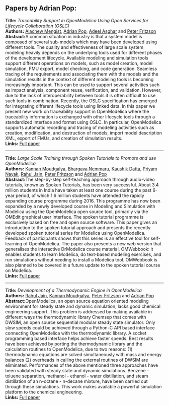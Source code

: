 <h2>Papers by Adrian Pop:</h2>
<p>
<b>Title:</b> <i> Traceability Support in OpenModelica Using Open Services for Lifecycle Collaboration (OSLC) </i> <br />
<b>Authors:</b> <a href="../authors/author_177.html">Alachew Mengist</a>, <a href="../authors/author_221.html">Adrian Pop</a>, <a href="../authors/author_8.html">Adeel Asghar</a> and <a href="../authors/author_76.html">Peter Fritzson</a><br />
<b>Abstract:</b>A common situation in industry is that a system model is composed of several sub-models which may have been developed using different tools. The quality and effectiveness of large scale system modeling heavily depends on the underlying tools used for different phases of the development lifecycle. Available modeling and simulation tools support different operations on models, such as model creation, model simulation, FMU export, model checking, and code generation. Seamless tracing of the requirements and associating them with the models and the simulation results in the context of different modeling tools is becoming increasingly important. This can be used to support several activities such as impact analysis, component reuse, verification, and validation. However, due to the lack of interoperability between tools it is often difficult to use such tools in combination. Recently, the OSLC specification has emerged for integrating different lifecycle tools using linked data. In this paper we present new work on traceability support in OpenModelica where the traceability information is exchanged with other lifecycle tools through a standardized interface and format using OSLC. In particular, OpenModelica supports automatic recording and tracing of modeling activities such as creation, modification, and destruction of models, import model description XML, export of FMUs, and creation of simulation results.<br />
<b>Links:</b> <a href="../submissions/ecp17132823_MengistPopAsgharFritzson.pdf">Full paper</a></p>
<hr />
<p>
<b>Title:</b> <i> Large Scale Training through Spoken Tutorials to Promote and use   OpenModelica </i> <br />
<b>Authors:</b> <a href="../authors/author_184.html">Kannan Moudgalya</a>, <a href="../authors/author_194.html">Bhargava Nemmaru</a>, <a href="../authors/author_54.html">Kaushik Datta</a>, <a href="../authors/author_192.html">Priyam Nayak</a>, <a href="../authors/author_122.html">Rahul Jain</a>, <a href="../authors/author_76.html">Peter Fritzson</a> and <a href="../authors/author_221.html">Adrian Pop</a><br />
<b>Abstract:</b>The step-by-step self-teaching approach through audio-video
  tutorials, known as Spoken Tutorials, has been very successful.
  About 3.4 million students in India have taken at least one course
  during the past 6-year period, of which 1.6 million students have
  attended the rapidly expanding course programme during 2016. This
  programme has now been expanded by a newly developed course in
  Modeling and Simulation with Modelica using the OpenModelica open
  source tool, primarily via the OMEdit graphical user interface. The
  spoken tutorial programme is exclusively based on free and open
  source software. This paper gives an introduction to the spoken
  tutorial approach and presents the recently developed spoken
  tutorial series for Modelica using OpenModelica.  Feedback of
  participants shows that this series is an effective tool for
  self-learning of OpenModelica.  The paper also presents a new web
  version that generalises the interactive DrModelica course material,
  OMWebbook:  it enables students to learn Modelica, do text-based
  modeling exercises, and run simulations without needing to install a
  Modelica tool. OMWebbook is also planned to be covered in a future
  update to the spoken tutorial course on Modelica.<br />
<b>Links:</b> <a href="../submissions/ecp17132275_MoudgalyaNemmaruDattaNayakJainFritzsonPop.pdf">Full paper</a></p>
<hr />
<p>
<b>Title:</b> <i> Development of a Thermodynamic Engine in OpenModelica </i> <br />
<b>Authors:</b> <a href="../authors/author_122.html">Rahul Jain</a>, <a href="../authors/author_184.html">Kannan Moudgalya</a>, <a href="../authors/author_76.html">Peter Fritzson</a> and <a href="../authors/author_221.html">Adrian Pop</a><br />
<b>Abstract:</b>OpenModelica, an open source equation oriented modeling environment
  for steady state and dynamic simulation, lacks good chemical
  engineering support.  This problem is addressed by making available
  in different ways the thermodynamic library Chemsep that comes with
  DWSIM, an open source sequential modular steady state simulator.
  Only slow speeds could be achieved through a Python-C API based
  interface connecting OpenModelica with the thermodynamic library.  A
  socket programming based interface helps achieve faster speeds.
  Best results have been achieved by porting the thermodynamic library
  and the calculation routines to OpenModelica, due to two reasons:
  (1) thermodynamic equations are solved simultaneously with mass and
  energy balances (2) overheads in calling the external routines of
  DWSIM are eliminated.  Performances of the above mentioned three
  approaches have been validated with steady state and dynamic
  simulations.  Benzene - toluene separation, methanol - ethanol -
  water distillation, and steam distillation of an n-octane - n-decane
  mixture, have been carried out through these simulations.  This work
  makes available a powerful simulation platform to the chemical
  engineering.<br />
<b>Links:</b> <a href="../submissions/ecp1713289_JainMoudgalyaFritzsonPop.pdf">Full paper</a></p>
